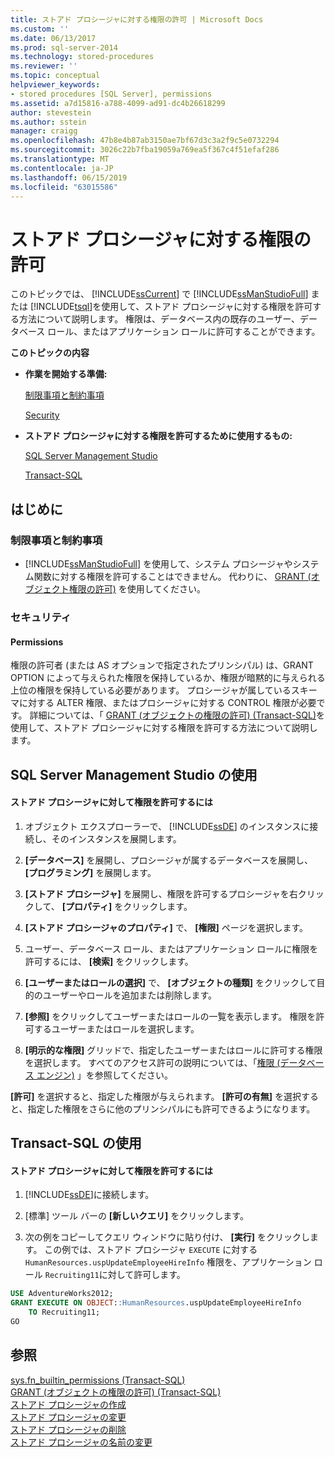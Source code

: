 ```yaml
---
title: ストアド プロシージャに対する権限の許可 | Microsoft Docs
ms.custom: ''
ms.date: 06/13/2017
ms.prod: sql-server-2014
ms.technology: stored-procedures
ms.reviewer: ''
ms.topic: conceptual
helpviewer_keywords:
- stored procedures [SQL Server], permissions
ms.assetid: a7d15816-a788-4099-ad91-dc4b26618299
author: stevestein
ms.author: sstein
manager: craigg
ms.openlocfilehash: 47b8e4b87ab3150ae7bf67d3c3a2f9c5e0732294
ms.sourcegitcommit: 3026c22b7fba19059a769ea5f367c4f51efaf286
ms.translationtype: MT
ms.contentlocale: ja-JP
ms.lasthandoff: 06/15/2019
ms.locfileid: "63015586"
---
```

# <a name="grant-permissions-on-a-stored-procedure"></a>ストアド プロシージャに対する権限の許可
  このトピックでは、 [!INCLUDE[ssCurrent](../../includes/sscurrent-md.md)] で [!INCLUDE[ssManStudioFull](../../includes/ssmanstudiofull-md.md)] または [!INCLUDE[tsql](../../includes/tsql-md.md)]を使用して、ストアド プロシージャに対する権限を許可する方法について説明します。 権限は、データベース内の既存のユーザー、データベース ロール、またはアプリケーション ロールに許可することができます。  
  
 **このトピックの内容**  
  
-   **作業を開始する準備:**  
  
     [制限事項と制約事項](#Restrictions)  
  
     [Security](#Security)  
  
-   **ストアド プロシージャに対する権限を許可するために使用するもの:**  
  
     [SQL Server Management Studio](#SSMSProcedure)  
  
     [Transact-SQL](#TsqlProcedure)  
  
##  <a name="BeforeYouBegin"></a> はじめに  
  
###  <a name="Restrictions"></a> 制限事項と制約事項  
  
-   [!INCLUDE[ssManStudioFull](../../includes/ssmanstudiofull-md.md)] を使用して、システム プロシージャやシステム関数に対する権限を許可することはできません。 代わりに、 [GRANT (オブジェクト権限の許可)](/sql/t-sql/statements/grant-object-permissions-transact-sql) を使用してください。  
  
###  <a name="Security"></a> セキュリティ  
  
####  <a name="Permissions"></a> Permissions  
 権限の許可者 (または AS オプションで指定されたプリンシパル) は、GRANT OPTION によって与えられた権限を保持しているか、権限が暗黙的に与えられる上位の権限を保持している必要があります。 プロシージャが属しているスキーマに対する ALTER 権限、またはプロシージャに対する CONTROL 権限が必要です。 詳細については、「 [GRANT (オブジェクトの権限の許可) &#40;Transact-SQL&#41;](/sql/t-sql/statements/grant-object-permissions-transact-sql)を使用して、ストアド プロシージャに対する権限を許可する方法について説明します。  
  
##  <a name="SSMSProcedure"></a> SQL Server Management Studio の使用  
  
#### <a name="to-grant-permissions-on-a-stored-procedure"></a>ストアド プロシージャに対して権限を許可するには  
  
1.  オブジェクト エクスプローラーで、 [!INCLUDE[ssDE](../../../includes/ssde-md.md)] のインスタンスに接続し、そのインスタンスを展開します。  
  
2.  **[データベース]** を展開し、プロシージャが属するデータベースを展開し、 **[プログラミング]** を展開します。  
  
3.  **[ストアド プロシージャ]** を展開し、権限を許可するプロシージャを右クリックして、 **[プロパティ]** をクリックします。  
  
4.  **[ストアド プロシージャのプロパティ]** で、 **[権限]** ページを選択します。  
  
5.  ユーザー、データベース ロール、またはアプリケーション ロールに権限を許可するには、 **[検索]** をクリックします。  
  
6.  **[ユーザーまたはロールの選択]** で、 **[オブジェクトの種類]** をクリックして目的のユーザーやロールを追加または削除します。  
  
7.  **[参照]** をクリックしてユーザーまたはロールの一覧を表示します。 権限を許可するユーザーまたはロールを選択します。  
  
8.  **[明示的な権限]** グリッドで、指定したユーザーまたはロールに許可する権限を選択します。 すべてのアクセス許可の説明については、「[権限 &#40;データベース エンジン&#41;](../security/permissions-database-engine.md) 」を参照してください。  
  
 **[許可]** を選択すると、指定した権限が与えられます。 **[許可の有無]** を選択すると、指定した権限をさらに他のプリンシパルにも許可できるようになります。  
  
##  <a name="TsqlProcedure"></a> Transact-SQL の使用  
  
#### <a name="to-grant-permissions-on-a-stored-procedure"></a>ストアド プロシージャに対して権限を許可するには  
  
1.  [!INCLUDE[ssDE](../../../includes/ssde-md.md)]に接続します。  
  
2.  [標準] ツール バーの **[新しいクエリ]** をクリックします。  
  
3.  次の例をコピーしてクエリ ウィンドウに貼り付け、 **[実行]** をクリックします。 この例では、ストアド プロシージャ `EXECUTE` に対する `HumanResources.uspUpdateEmployeeHireInfo` 権限を、アプリケーション ロール `Recruiting11`に対して許可します。  
  
```sql  
USE AdventureWorks2012;   
GRANT EXECUTE ON OBJECT::HumanResources.uspUpdateEmployeeHireInfo  
    TO Recruiting11;  
GO  
```  
  
## <a name="see-also"></a>参照  
 [sys.fn_builtin_permissions &#40;Transact-SQL&#41;](/sql/relational-databases/system-functions/sys-fn-builtin-permissions-transact-sql)   
 [GRANT (オブジェクトの権限の許可) &#40;Transact-SQL&#41;](/sql/t-sql/statements/grant-object-permissions-transact-sql)   
 [ストアド プロシージャの作成](../stored-procedures/create-a-stored-procedure.md)   
 [ストアド プロシージャの変更](modify-a-stored-procedure.md)   
 [ストアド プロシージャの削除](../stored-procedures/delete-a-stored-procedure.md)   
 [ストアド プロシージャの名前の変更](rename-a-stored-procedure.md)  
  
  
